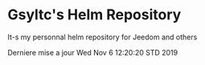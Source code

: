 # Gsyltc's Helm Repository

It-s my personnal helm repository for Jeedom and others

Derniere mise a jour Wed Nov  6 12:20:20 STD 2019
